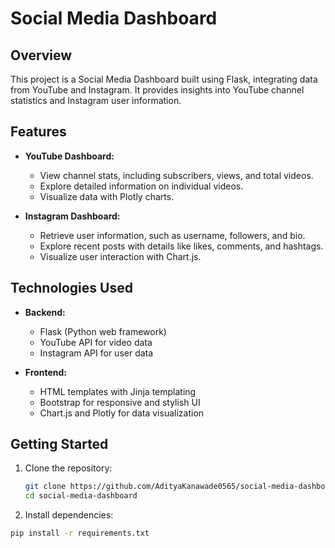 # Social Media Dashboard

## Overview

This project is a Social Media Dashboard built using Flask, integrating data from YouTube and Instagram. It provides insights into YouTube channel statistics and Instagram user information.

## Features

- **YouTube Dashboard:**
  - View channel stats, including subscribers, views, and total videos.
  - Explore detailed information on individual videos.
  - Visualize data with Plotly charts.

- **Instagram Dashboard:**
  - Retrieve user information, such as username, followers, and bio.
  - Explore recent posts with details like likes, comments, and hashtags.
  - Visualize user interaction with Chart.js.

## Technologies Used

- **Backend:**
  - Flask (Python web framework)
  - YouTube API for video data
  - Instagram API for user data

- **Frontend:**
  - HTML templates with Jinja templating
  - Bootstrap for responsive and stylish UI
  - Chart.js and Plotly for data visualization

## Getting Started

1. Clone the repository:
   ```bash
   git clone https://github.com/AdityaKanawade0565/social-media-dashboard.git
   cd social-media-dashboard

2. Install dependencies:
  ```bash
  pip install -r requirements.txt
